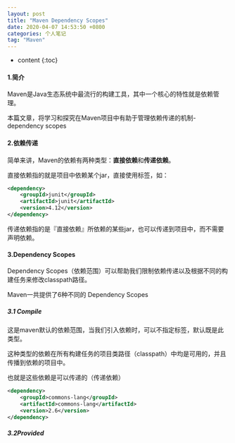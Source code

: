 ```yaml
---
layout: post  
title: "Maven Dependency Scopes"  
date: 2020-04-07 14:53:50 +0800  
categories: 个人笔记  
tag: "Maven"  
---
```


* content
{:toc}  


#### 1.简介

Maven是Java生态系统中最流行的构建工具，其中一个核心的特性就是依赖管理。

本篇文章，将学习和探究在Maven项目中有助于管理依赖传递的机制-dependency scopes

#### 2.依赖传递

简单来讲，Maven的依赖有两种类型：**直接依赖**和**传递依赖**。

直接依赖指的就是项目中依赖某个jar，直接使用<dependency>标签，如：

```xml
<dependency>
    <groupId>junit</groupId>
    <artifactId>junit</artifactId>
    <version>4.12</version>
</dependency>
```

传递依赖指的是『直接依赖』所依赖的某些jar，也可以传递到项目中，而不需要声明依赖。

#### 3.Dependency Scopes

Dependency Scopes（依赖范围）可以帮助我们限制依赖传递以及根据不同的构建任务来修改classpath路径。

Maven一共提供了6种不同的 Dependency Scopes

##### 3.1 Compile

这是maven默认的依赖范围，当我们引入依赖时，可以不指定<scope>标签，默认既是此类型。

这种类型的依赖在所有构建任务的项目类路径（classpath）中均是可用的，并且传播到依赖的项目中。

也就是这些依赖是可以传递的（传递依赖）

```xml
<dependency>
    <groupId>commons-lang</groupId>
    <artifactId>commons-lang</artifactId>
    <version>2.6</version>
</dependency>
```

##### 3.2Provided

